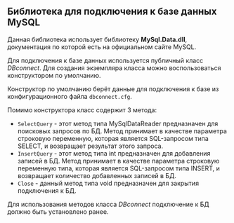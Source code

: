 ## Библиотека для подключения к базе данных MySQL

Данная библиотека использует библиотеку **MySql.Data.dll**, документация по которой есть на официальном сайте MySQL.

Для подключения к базе данных используется публичный класс *DBconnect*. Для создания экземпляра класса можно воспользоваться конструктором по умолчанию.

Конструктор по умолчанию берёт данные для подключения к базе из конфигурационного файла `dbconnect.cfg`.

Помимо конструктора класс содержит 3 метода:
+ `SelectQuery` - этот метод типа MySqlDataReader предназначен для поисковых запросов по БД. Метод принимает в качестве параметра строковую переменную, которая является SQL-запросом типа SELECT, и возвращает результат этого запроса.
+ `InsertQuery` - этот метод типа int предназначен для добавления записей в БД. Метод принимает в качестве параметра строковую переменную типа, которая является SQL-запросом типа INSERT, и возвращает количество добавленных записей в БД.
+ `Close` - данный метод типа void предназначен для закрытия подключения к БД. 

Для использования методов класса *DBconnect* подключение к БД должно быть установлено ранее.
